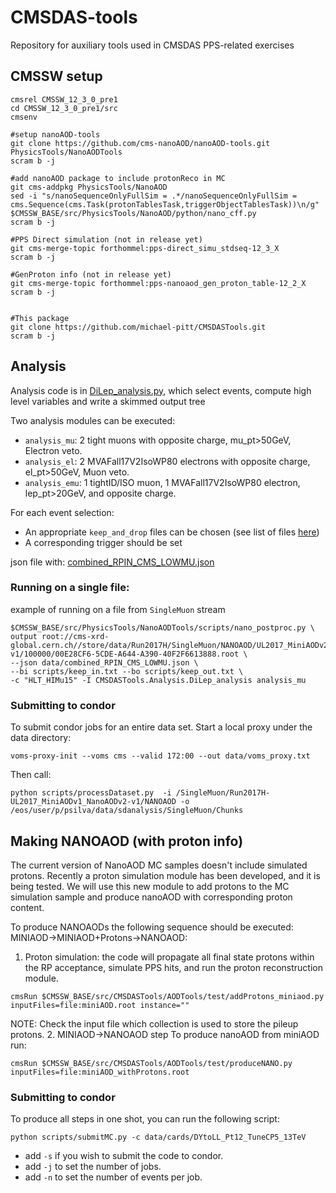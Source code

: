 # CMSDAS-tools
Repository for auxiliary tools used in CMSDAS PPS-related exercises

## CMSSW setup
```
cmsrel CMSSW_12_3_0_pre1
cd CMSSW_12_3_0_pre1/src
cmsenv

#setup nanoAOD-tools
git clone https://github.com/cms-nanoAOD/nanoAOD-tools.git PhysicsTools/NanoAODTools
scram b -j

#add nanoAOD package to include protonReco in MC
git cms-addpkg PhysicsTools/NanoAOD
sed -i "s/nanoSequenceOnlyFullSim = .*/nanoSequenceOnlyFullSim = cms.Sequence(cms.Task(protonTablesTask,triggerObjectTablesTask))\n/g" $CMSSW_BASE/src/PhysicsTools/NanoAOD/python/nano_cff.py
scram b -j

#PPS Direct simulation (not in release yet)
git cms-merge-topic forthommel:pps-direct_simu_stdseq-12_3_X
scram b -j

#GenProton info (not in release yet)
git cms-merge-topic forthommel:pps-nanoaod_gen_proton_table-12_2_X
scram b -j


#This package
git clone https://github.com/michael-pitt/CMSDASTools.git
scram b -j
```

## Analysis


Analysis code is in [DiLep_analysis.py](https://github.com/michael-pitt/CMSDASTools/blob/main/Analysis/python/DiLep_analysis.py), which select events, compute high level variables and write a skimmed output tree

Two analysis modules can be executed:
- `analysis_mu`: 2 tight muons with opposite charge, mu_pt>50GeV, Electron veto. 
- `analysis_el`: 2 MVAFall17V2IsoWP80 electrons with opposite charge, el_pt>50GeV, Muon veto.
- `analysis_emu`: 1 tightID/ISO muon, 1 MVAFall17V2IsoWP80 electron, lep_pt>20GeV, and opposite charge.

For each event selection:
- An appropriate `keep_and_drop` files can be chosen (see list of files [here](https://github.com/michael-pitt/CMSDASTools/tree/main/Analysis/scripts))
- A corresponding trigger should be set

json file with: [combined_RPIN_CMS_LOWMU.json](https://github.com/michael-pitt/CMSDAS-tools/blob/main/data/combined_RPIN_CMS.json)

### Running on a single file:

example of running on a file from `SingleMuon` stream
```
$CMSSW_BASE/src/PhysicsTools/NanoAODTools/scripts/nano_postproc.py \
output root://cms-xrd-global.cern.ch//store/data/Run2017H/SingleMuon/NANOAOD/UL2017_MiniAODv2_NanoAODv9-v1/100000/00E28CF6-5CDE-A644-A390-40F2F6613888.root \
--json data/combined_RPIN_CMS_LOWMU.json \
--bi scripts/keep_in.txt --bo scripts/keep_out.txt \
-c "HLT_HIMu15" -I CMSDASTools.Analysis.DiLep_analysis analysis_mu
```

### Submitting to condor

To submit condor jobs for an entire data set.
Start a local proxy under the data directory:

```
voms-proxy-init --voms cms --valid 172:00 --out data/voms_proxy.txt
```

Then call:

```
python scripts/processDataset.py  -i /SingleMuon/Run2017H-UL2017_MiniAODv1_NanoAODv2-v1/NANOAOD -o /eos/user/p/psilva/data/sdanalysis/SingleMuon/Chunks
```

## Making NANOAOD (with proton info)

The current version of NanoAOD MC samples doesn't include simulated protons. Recently a proton simulation module has been developed, and it is being tested. We will use this new module to add protons to the MC simulation sample and produce nanoAOD with corresponding proton content.

To produce NANOAODs the following sequence should be executed: MINIAOD->MINIAOD+Protons->NANOAOD:

   1. Proton simulation: the code will propagate all final state protons within the RP acceptance, simulate PPS hits, and run the proton reconstruction module.
```
cmsRun $CMSSW_BASE/src/CMSDASTools/AODTools/test/addProtons_miniaod.py inputFiles=file:miniAOD.root instance=""
```
NOTE: Check the input file which collection is used to store the pileup protons.
   2. MINIAOD->NANOAOD step
To produce nanoAOD from miniAOD run:
```
cmsRun $CMSSW_BASE/src/CMSDASTools/AODTools/test/produceNANO.py inputFiles=file:miniAOD_withProtons.root
```
### Submitting to condor
To produce all steps in one shot, you can run the following script:
```
python scripts/submitMC.py -c data/cards/DYtoLL_Pt12_TuneCP5_13TeV
```
   - add `-s` if you wish to submit the code to condor.
   - add `-j` to set the number of jobs.
   - add `-n` to set the number of events per job.
   



